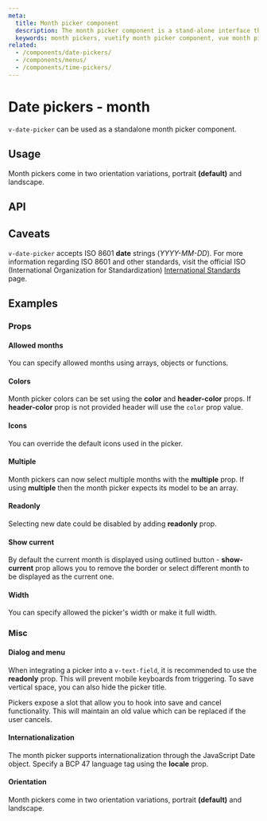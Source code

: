 ```yaml
---
meta:
  title: Month picker component
  description: The month picker component is a stand-alone interface that allows the selection of month or both month and year.
  keywords: month pickers, vuetify month picker component, vue month picker component
related:
  - /components/date-pickers/
  - /components/menus/
  - /components/time-pickers/
---
```


# Date pickers - month

`v-date-picker` can be used as a standalone month picker component.

<entry />

## Usage

Month pickers come in two orientation variations, portrait **(default)** and landscape.

<example file="v-date-picker-month/usage" />

## API

<api-inline />

## Caveats

<alert type="warning">

  `v-date-picker` accepts ISO 8601 **date** strings (*YYYY-MM-DD*). For more information regarding ISO 8601 and other standards, visit the official ISO (International Organization for Standardization) [International Standards](https://www.iso.org/standards.html) page.

</alert>

## Examples

### Props

#### Allowed months

You can specify allowed months using arrays, objects or functions.

<example file="v-date-picker-month/prop-allowed-months" />

#### Colors

Month picker colors can be set using the **color** and **header-color** props. If **header-color** prop is not provided header will use the `color` prop value.

<example file="v-date-picker-month/prop-colors" />

#### Icons

You can override the default icons used in the picker.

<example file="v-date-picker-month/prop-icons" />

#### Multiple

Month pickers can now select multiple months with the **multiple** prop. If using **multiple** then the month picker expects its model to be an array.

<example file="v-date-picker-month/prop-multiple" />

#### Readonly

Selecting new date could be disabled by adding **readonly** prop.

<example file="v-date-picker-month/prop-readonly" />

#### Show current

By default the current month is displayed using outlined button - **show-current** prop allows you to remove the border or select different month to be displayed as the current one.

<example file="v-date-picker-month/prop-show-current" />

#### Width

You can specify allowed the picker's width or make it full width.

<example file="v-date-picker-month/prop-width" />

### Misc

#### Dialog and menu

When integrating a picker into a `v-text-field`, it is recommended to use the **readonly** prop. This will prevent mobile keyboards from triggering. To save vertical space, you can also hide the picker title.

Pickers expose a slot that allow you to hook into save and cancel functionality. This will maintain an old value which can be replaced if the user cancels.

<example file="v-date-picker-month/misc-dialog-and-menu" />

#### Internationalization

The month picker supports internationalization through the JavaScript Date object. Specify a BCP 47 language tag using the **locale** prop.

<example file="v-date-picker-month/misc-internationalization" />

#### Orientation

Month pickers come in two orientation variations, portrait **(default)** and landscape.

<example file="v-date-picker-month/misc-orientation" />

<backmatter />
